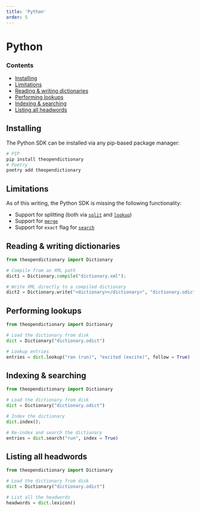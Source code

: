 ```yaml
---
title: 'Python'
order: 5
---
```


# Python

<aside>

### Contents

- [Installing](#installing)
- [Limitations](#limitations)
- [Reading \& writing dictionaries](#reading--writing-dictionaries)
- [Performing lookups](#performing-lookups)
- [Indexing \& searching](#indexing--searching)
- [Listing all headwords](#listing-all-headwords)

</aside>

## Installing 

The Python SDK can be installed via any pip-based package manager:

```bash
# PIP
pip install theopendictionary
# Poetry
poetry add theopendictionary
```

## Limitations

As of this writing, the Python SDK is missing the following functionality:

- Support for splitting (both via [`split`](../cli/split) and [`lookup`](../cli/lookup))
- Support for [`merge`](../cli/merge)
- Support for `exact` flag for [`search`](../cli/search)

## Reading & writing dictionaries

```python 
from theopendictionary import Dictionary

# Compile from an XML path
dict1 = Dictionary.compile("dictionary.xml");

# Write XML directly to a compiled dictionary
dict2 = Dictionary.write("<dictionary></dictionary>", "dictionary.odict");
```

## Performing lookups

```python
from theopendictionary import Dictionary

# Load the dictionary from disk
dict = Dictionary("dictionary.odict")

# Lookup entries
entries = dict.lookup("ran (run)", "excited (excite)", follow = True)
```

## Indexing & searching

```python
from theopendictionary import Dictionary

# Load the dictionary from disk
dict = Dictionary("dictionary.odict")

# Index the dictionary
dict.index();

# Re-index and search the dictionary
entries = dict.search("run", index = True)
```

## Listing all headwords

```python
from theopendictionary import Dictionary

# Load the dictionary from disk
dict = Dictionary("dictionary.odict")

# List all the headwords
headwords = dict.lexicon()
```

